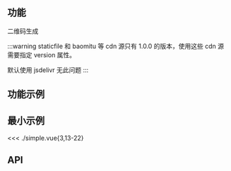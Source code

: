## 功能

二维码生成

:::warning
staticfile 和 baomitu 等 cdn 源只有 1.0.0 的版本，使用这些 cdn 源需要指定 version 属性。

默认使用 jsdelivr 无此问题
:::


## 功能示例

<Example />

## 最小示例

<<< ./simple.vue{3,13-22}

## API

<Usage />

<script setup>
import Example from "@/components/qr-code/docs/example.vue";
import Usage from "@/components/qr-code/docs/usage.vue";
</script>